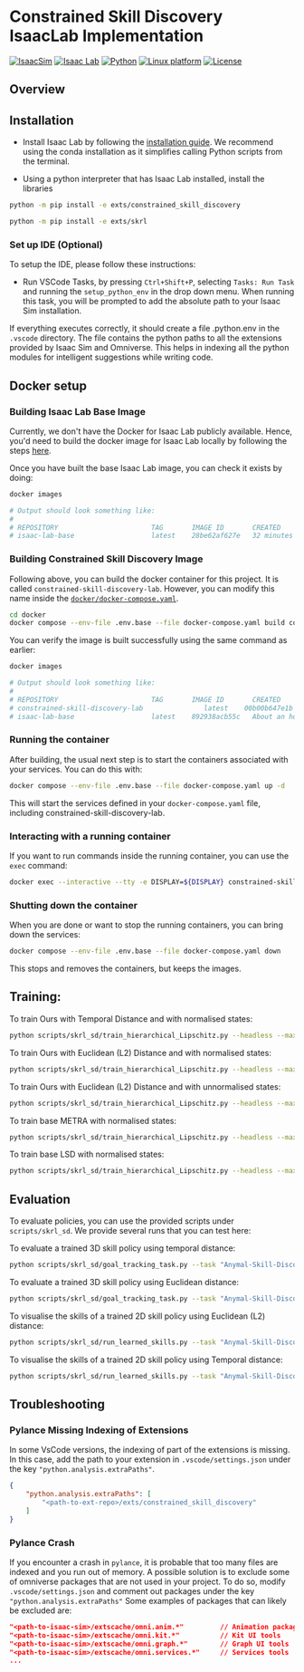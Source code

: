 # Constrained Skill Discovery IsaacLab Implementation

[![IsaacSim](https://img.shields.io/badge/IsaacSim-4.5.0-silver.svg)](https://docs.omniverse.nvidia.com/isaacsim/latest/overview.html)
[![Isaac Lab](https://img.shields.io/badge/IsaacLab-1.2.0-silver)](https://isaac-sim.github.io/IsaacLab)
[![Python](https://img.shields.io/badge/python-3.10-blue.svg)](https://docs.python.org/3/whatsnew/3.10.html)
[![Linux platform](https://img.shields.io/badge/platform-linux--64-orange.svg)](https://releases.ubuntu.com/20.04/)
[![License](https://img.shields.io/badge/license-MIT-yellow.svg)](https://opensource.org/license/mit)

## Overview

## Installation

- Install Isaac Lab by following the [installation guide](https://isaac-sim.github.io/IsaacLab/source/setup/installation/index.html). We recommend using the conda installation as it simplifies calling Python scripts from the terminal.


- Using a python interpreter that has Isaac Lab installed, install the libraries

```bash
python -m pip install -e exts/constrained_skill_discovery
```

```bash
python -m pip install -e exts/skrl
```


### Set up IDE (Optional)

To setup the IDE, please follow these instructions:

- Run VSCode Tasks, by pressing `Ctrl+Shift+P`, selecting `Tasks: Run Task` and running the `setup_python_env` in the drop down menu. When running this task, you will be prompted to add the absolute path to your Isaac Sim installation.

If everything executes correctly, it should create a file .python.env in the `.vscode` directory. The file contains the python paths to all the extensions provided by Isaac Sim and Omniverse. This helps in indexing all the python modules for intelligent suggestions while writing code.

## Docker setup

### Building Isaac Lab Base Image

Currently, we don't have the Docker for Isaac Lab publicly available. Hence, you'd need to build the docker image
for Isaac Lab locally by following the steps [here](https://isaac-sim.github.io/IsaacLab/source/deployment/index.html).

Once you have built the base Isaac Lab image, you can check it exists by doing:

```bash
docker images

# Output should look something like:
#
# REPOSITORY                       TAG       IMAGE ID       CREATED          SIZE
# isaac-lab-base                   latest    28be62af627e   32 minutes ago   18.9GB
```

### Building Constrained Skill Discovery Image

Following above, you can build the docker container for this project. It is called `constrained-skill-discovery-lab`. However,
you can modify this name inside the [`docker/docker-compose.yaml`](docker/docker-compose.yaml).

```bash
cd docker
docker compose --env-file .env.base --file docker-compose.yaml build constrained-skill-discovery-lab
```

You can verify the image is built successfully using the same command as earlier:

```bash
docker images

# Output should look something like:
#
# REPOSITORY                       TAG       IMAGE ID       CREATED             SIZE
# constrained-skill-discovery-lab               latest    00b00b647e1b   2 minutes ago       18.9GB
# isaac-lab-base                   latest    892938acb55c   About an hour ago   18.9GB
```

### Running the container

After building, the usual next step is to start the containers associated with your services. You can do this with:

```bash
docker compose --env-file .env.base --file docker-compose.yaml up -d
```

This will start the services defined in your `docker-compose.yaml` file, including constrained-skill-discovery-lab.


### Interacting with a running container

If you want to run commands inside the running container, you can use the `exec` command:

```bash
docker exec --interactive --tty -e DISPLAY=${DISPLAY} constrained-skill-discovery-lab /bin/bash
```

### Shutting down the container

When you are done or want to stop the running containers, you can bring down the services:

```bash
docker compose --env-file .env.base --file docker-compose.yaml down
```

This stops and removes the containers, but keeps the images.

## Training:
To train Ours with Temporal Distance and with normalised states:
```bash
python scripts/skrl_sd/train_hierarchical_Lipschitz.py --headless --max_magnitude 1.5 --sd_version "MSE" --skill_discovery_distance_metric "one" --normalise_encoder_states 1 --param_dual_lambda_lr 5.e-4 --param_dual_lambda_init 1.
```

To train Ours with Euclidean (L2) Distance and with normalised states:

```bash
python scripts/skrl_sd/train_hierarchical_Lipschitz.py --headless --max_magnitude 1. --sd_version "MSE" --skill_discovery_distance_metric "l2" --normalise_encoder_states 1 --param_dual_lambda_lr 1.e-4 --param_dual_lambda_init 30.
```

To train Ours with Euclidean (L2) Distance and with unnormalised states:

```bash
python scripts/skrl_sd/train_hierarchical_Lipschitz.py --headless --max_magnitude 50. --sd_version "MSE" --skill_discovery_distance_metric "l2" --normalise_encoder_states 0 --param_dual_lambda_lr 1.e-4 --param_dual_lambda_init 30.
```

To train base METRA with normalised states:

```bash
python scripts/skrl_sd/train_hierarchical_Lipschitz.py --headless --max_magnitude 1. --sd_version "base" --skill_discovery_distance_metric "one" --normalise_encoder_states 1 --param_dual_lambda_lr 5.e-4 --param_dual_lambda_init 1.
```

To train base LSD with normalised states:

```bash
python scripts/skrl_sd/train_hierarchical_Lipschitz.py --headless --max_magnitude 1. --sd_version "base" --skill_discovery_distance_metric "l2" --normalise_encoder_states 1 --param_dual_lambda_lr 5.e-4 --param_dual_lambda_init 1.
 ```

## Evaluation
To evaluate policies, you can use the provided scripts under `scripts/skrl_sd`. We provide several runs that you can test here:

To evaluate a trained 3D skill policy using temporal distance:
```bash
python scripts/skrl_sd/goal_tracking_task.py --task "Anymal-Skill-Discovery-D-Hierarchical-PLAY" --num_envs 1 --checkpoint "logs/skrl/anymal/3d_temporal_normalised/checkpoints/agent_50000.pt" --max_magnitude 1.5 --skill_discovery_distance_metric "one" --normalise_encoder_states 1 --skill_dim 3
```

To evaluate a trained 3D skill policy using Euclidean distance:
```bash
python scripts/skrl_sd/goal_tracking_task.py --task "Anymal-Skill-Discovery-D-Hierarchical-PLAY" --num_envs 1 --checkpoint "logs/skrl/anymal/3d_l2_unnormalised/checkpoints/agent_50000.pt" --max_magnitude 50. --skill_discovery_distance_metric "l2" --normalise_encoder_states 0 --skill_dim 3
```

To visualise the skills of a trained 2D skill policy using Euclidean (L2) distance:

```bash
python scripts/skrl_sd/run_learned_skills.py --task "Anymal-Skill-Discovery-D-Hierarchical-PLAY" --num_envs 1 --checkpoint "logs/skrl/anymal/2d_l2_normalised/checkpoints/agent_50000.pt" --max_magnitude 1. --skill_discovery_distance_metric "l2" --normalise_encoder_states 1 --skill_dim 2
```

To visualise the skills of a trained 2D skill policy using Temporal distance:

```bash
python scripts/skrl_sd/run_learned_skills.py --task "Anymal-Skill-Discovery-D-Hierarchical-PLAY" --num_envs 1 --checkpoint "logs/skrl/anymal/2d_temporal_normalised/checkpoints/agent_50000.pt" --max_magnitude 1. --skill_discovery_distance_metric "one" --normalise_encoder_states 1 --skill_dim 2
```

## Troubleshooting

### Pylance Missing Indexing of Extensions

In some VsCode versions, the indexing of part of the extensions is missing. In this case, add the path to your extension in `.vscode/settings.json` under the key `"python.analysis.extraPaths"`.

```json
{
    "python.analysis.extraPaths": [
        "<path-to-ext-repo>/exts/constrained_skill_discovery"
    ]
}
```

### Pylance Crash

If you encounter a crash in `pylance`, it is probable that too many files are indexed and you run out of memory.
A possible solution is to exclude some of omniverse packages that are not used in your project.
To do so, modify `.vscode/settings.json` and comment out packages under the key `"python.analysis.extraPaths"`
Some examples of packages that can likely be excluded are:

```json
"<path-to-isaac-sim>/extscache/omni.anim.*"         // Animation packages
"<path-to-isaac-sim>/extscache/omni.kit.*"          // Kit UI tools
"<path-to-isaac-sim>/extscache/omni.graph.*"        // Graph UI tools
"<path-to-isaac-sim>/extscache/omni.services.*"     // Services tools
...
```
